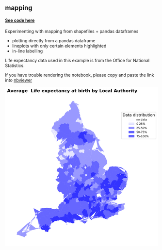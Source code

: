 ## mapping


#### [See code here](mapping_code.ipynb)


Experimenting with mapping from shapefiles + pandas dataframes 
- plotting directly from a pandas dataframe 
- lineplots with only certain elements highlighted 
- in-line labelling 


Life expectancy data used in this example is from the Office for National Statistics.  

If you have trouble rendering the notebook, please copy and paste the link into [nbviewer](https://nbviewer.jupyter.org/)

![Life expectancy per local authority](map_figure.png)
